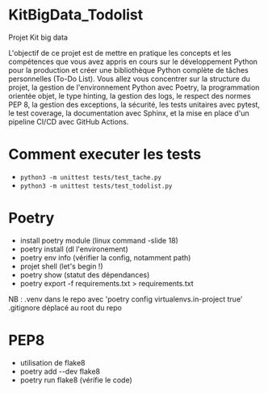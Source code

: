 # KitBigData_Todolist
Projet Kit big data

L'objectif de ce projet est de mettre en pratique les concepts et les compétences que vous
avez appris en cours sur le développement Python pour la production et créer une
bibliothèque Python complète de tâches personnelles (To-Do List).
Vous allez vous concentrer sur la structure du projet, la gestion de l'environnement Python
avec Poetry, la programmation orientée objet, le type hinting, la gestion des logs, le respect
des normes PEP 8, la gestion des exceptions, la sécurité, les tests unitaires avec pytest, le
test coverage, la documentation avec Sphinx, et la mise en place d'un pipeline CI/CD avec
GitHub Actions.

# Comment executer les tests
- ```python3 -m unittest tests/test_tache.py```
- ```python3 -m unittest tests/test_todolist.py```

# Poetry
- install poetry module (linux command -slide 18)
- poetry install (dl l'environement)
- poetry env info (vérifier la config, notamment path)
- projet shell (let's begin !)
- poetry show (statut des dépendances)
- poetry export -f requirements.txt > requirements.txt

NB :
.venv dans le repo avec 'poetry config virtualenvs.in-project true'
.gitignore déplacé au root du repo

# PEP8
- utilisation de flake8
- poetry add --dev flake8
- poetry run flake8 (vérifie le code)
